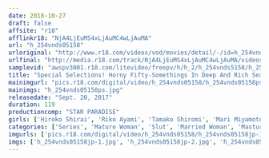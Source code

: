 ```yaml
---
date: 2018-10-27
draft: false
affsite: "r18"
afflinkr18: "NjA4LjEuMS4xLjAuMC4wLjAuMA"
url: "h_254vnds05158"
urloriginal: "http://www.r18.com/videos/vod/movies/detail/-/id=h_254vnds05158"
urlfinal: "http://media.r18.com/track/NjA4LjEuMS4xLjAuMC4wLjAuMA/videos/vod/movies/detail/-/id=h_254vnds05158"
samplevid: "awspv3001.r18.com/litevideo/freepv/h/h_2/h_254vnds5158/h_254vnds5158_dmb_w.mp4"
title: "Special Selections! Horny Fifty-Somethings In Deep And Rich Sex"
mainimgurl: "pics.r18.com/digital/video/h_254vnds05158/h_254vnds05158ps.jpg"
mainimgs: "h_254vnds05158ps.jpg"
releasedate: "Sept. 20, 2017"
duration: 119
productioncomp: "STAR PARADISE"
girls: ['Hiroko Shirai', 'Riko Ayami', 'Tamako Shiromi', 'Mari Miyamoto', 'Yuzuka Yuika']
categories: ['Series', 'Mature Woman', 'Slut', 'Married Woman', 'Masturbation', 'Hi-Def']
imgurls: ['pics.r18.com/digital/video/h_254vnds05158/h_254vnds05158jp-1.jpg', 'pics.r18.com/digital/video/h_254vnds05158/h_254vnds05158jp-2.jpg', 'pics.r18.com/digital/video/h_254vnds05158/h_254vnds05158jp-3.jpg', 'pics.r18.com/digital/video/h_254vnds05158/h_254vnds05158jp-4.jpg', 'pics.r18.com/digital/video/h_254vnds05158/h_254vnds05158jp-5.jpg', 'pics.r18.com/digital/video/h_254vnds05158/h_254vnds05158jp-6.jpg', 'pics.r18.com/digital/video/h_254vnds05158/h_254vnds05158jp-7.jpg', 'pics.r18.com/digital/video/h_254vnds05158/h_254vnds05158jp-8.jpg', 'pics.r18.com/digital/video/h_254vnds05158/h_254vnds05158jp-9.jpg', 'pics.r18.com/digital/video/h_254vnds05158/h_254vnds05158jp-10.jpg', 'pics.r18.com/digital/video/h_254vnds05158/h_254vnds05158jp-11.jpg', 'pics.r18.com/digital/video/h_254vnds05158/h_254vnds05158jp-12.jpg', 'pics.r18.com/digital/video/h_254vnds05158/h_254vnds05158jp-13.jpg', 'pics.r18.com/digital/video/h_254vnds05158/h_254vnds05158jp-14.jpg', 'pics.r18.com/digital/video/h_254vnds05158/h_254vnds05158jp-15.jpg', 'pics.r18.com/digital/video/h_254vnds05158/h_254vnds05158jp-16.jpg', 'pics.r18.com/digital/video/h_254vnds05158/h_254vnds05158jp-17.jpg', 'pics.r18.com/digital/video/h_254vnds05158/h_254vnds05158jp-18.jpg', 'pics.r18.com/digital/video/h_254vnds05158/h_254vnds05158jp-19.jpg', 'pics.r18.com/digital/video/h_254vnds05158/h_254vnds05158jp-20.jpg']
imgs: ['h_254vnds05158jp-1.jpg', 'h_254vnds05158jp-2.jpg', 'h_254vnds05158jp-3.jpg', 'h_254vnds05158jp-4.jpg', 'h_254vnds05158jp-5.jpg', 'h_254vnds05158jp-6.jpg', 'h_254vnds05158jp-7.jpg', 'h_254vnds05158jp-8.jpg', 'h_254vnds05158jp-9.jpg', 'h_254vnds05158jp-10.jpg', 'h_254vnds05158jp-11.jpg', 'h_254vnds05158jp-12.jpg', 'h_254vnds05158jp-13.jpg', 'h_254vnds05158jp-14.jpg', 'h_254vnds05158jp-15.jpg', 'h_254vnds05158jp-16.jpg', 'h_254vnds05158jp-17.jpg', 'h_254vnds05158jp-18.jpg', 'h_254vnds05158jp-19.jpg', 'h_254vnds05158jp-20.jpg']
---
```

